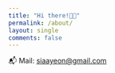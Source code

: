 ```yaml
---
title: "Hi there!👋🏻"
permalink: /about/
layout: single
comments: false
---
```


 📬 Mail: siaayeon@gmail.com